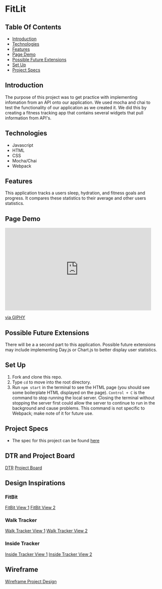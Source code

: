 # FitLit

## Table Of Contents
  - [Introduction](#introduction)
  - [Technologies](#technologies)
  - [Features](#features)
  - [Page Demo](#page-demo)
  - [Possible Future Extensions](#possible-future-extensions)
  - [Set Up](#set-up)
  - [Project Specs](#project-specs)

  ## Introduction
   The purpose of this project was to get practice with implementing infomation from an API onto our application. We used mocha and chai to test the functionality of our application as we created it. We did this by creating a fitness tracking app that contains several widgets that pull information from API's.

  ## Technologies
  - Javascript
  - HTML
  - CSS
  - Mocha/Chai
  - Webpack

  ## Features
  This application tracks a users sleep, hydration, and fitness goals and progress. It compares these statistics to their average and other users statistics.

  ## Page Demo




<iframe src="https://giphy.com/embed/VV3A370zyOmI4VFnk6" width="480" height="270" frameBorder="0" class="giphy-embed" allowFullScreen></iframe><p><a href="https://giphy.com/gifs/VV3A370zyOmI4VFnk6">via GIPHY</a></p>




  ## Possible Future Extensions
  There will be a a second part to this application. Possible future extensions may include implementing Day.js or Chart.js to better display user statistics.

  ## Set Up
  1. Fork and clone this repo.
  2. Type `cd` to move into the root directory.
  3. Run `npm start` in the terminal to see the HTML page (you should see some boilerplate HTML displayed on the page).  `Control + C` is the command to stop running the local server.  Closing the terminal without stopping the server first could allow the server to continue to run in the background and cause problems. This command is not specific to Webpack; make note of it for future use.

## Project Specs
  - The spec for this project can be found [here](https://frontend.turing.edu/projects/module-1/tic-tac-toe-solo-v2.html)


## DTR and Project Board
[DTR](https://gist.github.com/willhobson85/9b87733fbbcdf2ac97e2ea51780858f4)
[Project Board](https://github.com/users/Universal-Patois/projects/3/views/1)

## Design Inspirations

### FitBit
[FitBit View 1](https://files.slack.com/files-pri/T029P2S9M-F040DFQBC9F/img_6925.jpg)
[FitBit View 2](https://turingschool.slack.com/files/U0319FB0P2B/F040DFQBCD7/img_6926.jpg)

### Walk Tracker
[Walk Tracker View 1](https://files.slack.com/files-pri/T029P2S9M-F03V0AM55V5/img_0082.png)
[Walk Tracker View 2](https://files.slack.com/files-pri/T029P2S9M-F03V0AM567R/img_0083.png)

### Inside Tracker
[Inside Tracker View 1](https://cdn.shopify.com/s/files/1/0529/3185/4511/products/PDP_Ultimate_2_08cadef0-a3c1-48a1-a221-bf1efa3275ef.jpg?v=1652378104)
[Inside Tracker View 2](https://cdn.shopify.com/s/files/1/0529/3185/4511/products/PDP_Immunity_2.jpg?v=1652202430)

## Wireframe
[Wireframe Project Design](https://excalidraw.com/#room=d5bcd7fc206815d97f4f,Wwvp_8NbcDmcAcMSdIE89g)
